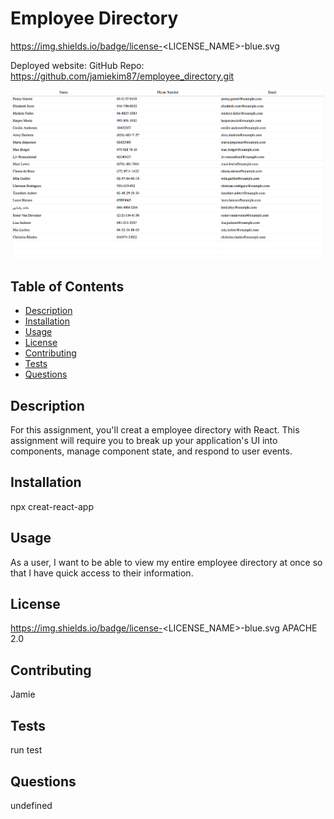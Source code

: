 # Employee Directory 
   https://img.shields.io/badge/license-<LICENSE_NAME>-blue.svg


   Deployed website: 
   GitHub Repo:  https://github.com/jamiekim87/employee_directory.git
  
   <img src="./Screenshots/image2.png" alt="image">
  
   ## Table of Contents

   - [Description](#description)
   - [Installation](#installation)
   - [Usage](#usage)
   - [License](#license)
   - [Contributing](#contributing)
   - [Tests](#tests)
   - [Questions](#questions)

   ## Description 
   For this assignment, you'll creat a employee directory with React. This assignment will require you to break up your application's UI       into components, manage component      state, and respond to user events. 


   ## Installation 
   npx creat-react-app <foldername>

   ## Usage 
   As a user, I want to be able to view my entire employee directory at once so that I have quick access to their information.

   ## License 
   https://img.shields.io/badge/license-<LICENSE_NAME>-blue.svg
   APACHE 2.0

   ## Contributing 
   Jamie 

   ## Tests 
   run test
    
   ## Questions 
   undefined

  
  
